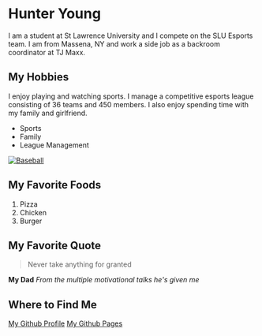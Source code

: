 # Hunter Young
I am a student at St Lawrence University and I compete on the SLU Esports team.
I am from Massena, NY and work a side job as a backroom coordinator at TJ Maxx.

## My Hobbies
I enjoy playing and watching sports. I manage a competitive esports league consisting of 36 teams and 450 members.
I also enjoy spending time with my family and girlfriend.

- Sports
- Family
- League Management

[![Baseball](/assets/images/shiprock.jpg "Shiprock, New Mexico by Beau Rogers")](https://unsplash.com/photos/a-bunch-of-baseballs-that-are-white-and-red-2A6FVXOiJ1w)



## My Favorite Foods
1. Pizza
2. Chicken
3. Burger

## My Favorite Quote
> Never take anything for granted

**My Dad** *From the multiple motivational talks he's given me*

## Where to Find Me
[My Github Profile](https://github.com/HunterYoung17)
[My Github Pages](https://github.com/HunterYoung17/cs3017-f25)
